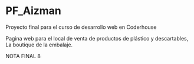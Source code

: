 # PF_Aizman

Proyecto final para el curso de desarrollo web en Coderhouse

Pagina web para el local de venta de productos de plástico y descartables, La boutique de la embalaje.

NOTA FINAL 8

